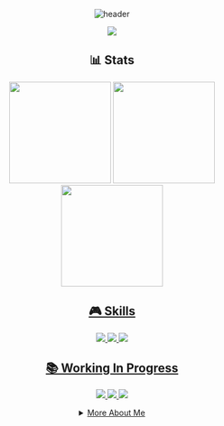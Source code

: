 <div align="center">
  
![header](https://capsule-render.vercel.app/api?type=waving&color=0:000000,50:001F00,100:003300&height=200&section=header&text=Hyun%20Sung%20Choi&fontSize=60&animation=twinkling&fontAlignY=38&desc=Game%20Developer&descAlignY=60&descAlign=62&fontColor=32CD32&descColor=32CD32)

<p align="center">
  <a href="mailto:anximusic7@gmail.com"><img src="https://img.shields.io/badge/Gmail-d14836?style=for-the-badge&logo=Gmail&logoColor=white"/></a>
</p>

## 📊 Stats

<p align="center">
  <img height="180em" src="https://github-readme-stats.vercel.app/api?username=Anxi77&show_icons=true&theme=highcontrast"/>
  <img height="180em" src="https://github-readme-stats.vercel.app/api/top-langs/?username=Anxi77&layout=compact&theme=highcontrast"/>
  <a href="https://solved.ac/profile/anximusic7"><img height="180em" src="http://mazassumnida.wtf/api/v2/generate_badge?boj=anximusic7"/>
</p>

## 🎮 Skills

<p align="center">
  <img src="https://img.shields.io/badge/C++-00599C?style=for-the-badge&logo=c%2B%2B&logoColor=white"/>
  <img src="https://img.shields.io/badge/C%23-239120?style=for-the-badge&logo=c-sharp&logoColor=white"/>
  <img src="https://img.shields.io/badge/Unity-000000?style=for-the-badge&logo=unity&logoColor=white"/>
</p>

## 📚 Working In Progress

<p align="center">
  <a href="https://github.com/Anxi77/.Algorithms"><img src="https://img.shields.io/badge/Algorithms-FF6B6B?style=flat-square&logo=TheAlgorithms&logoColor=white"/>
  <a href="https://github.com/Anxi77/.DirectX11"><img src="https://img.shields.io/badge/DirectX11-00B2FF?style=flat-square&logo=Microsoft&logoColor=white"/>
  <a href="https://github.com/Anxi77/.Portfolio"><img src="https://img.shields.io/badge/Unity-000000?style=flat-square&logo=unity&logoColor=white"/>
</p>

<details>
<summary>More About Me</summary>
<br>

### 🎯 Current Focus

• Graphics Programming with DirectX 11<br>
• Developing Portfolio Projects<br>
• Problem Solving on BOJ

### 🏆 Goals for 2025

• Develop Portfolio Projects<br>
• Improve Algorithm Skills

</details>

</div>
